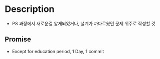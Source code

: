 Description
===============
* PS 과정에서 새로운걸 알게되었거나, 설계가 까다로웠던 문제 위주로 작성할 것 

Promise
----------------
* Except for education period, 1 Day, 1 commit
